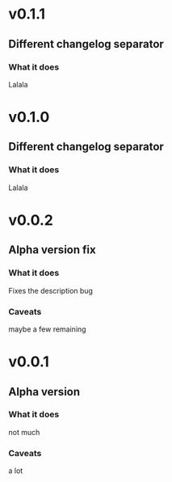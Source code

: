 # v0.1.1
## Different changelog separator
### What it does
Lalala

<!-- -->

# v0.1.0
## Different changelog separator
### What it does
Lalala

<!-- -->

# v0.0.2
## Alpha version fix
### What it does
Fixes the description bug
### Caveats
maybe a few remaining

<!-- -->

# v0.0.1
## Alpha version
### What it does
not much
### Caveats
a lot
